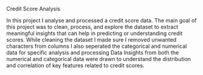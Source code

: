 Credit Score Analysis


In this project I analyse and processed a credit score data. The main goal of this project was to clean, process, and explore the dataset to extract meaningful insights that can help in predicting or understanding credit scores.
While cleaning the dataset  I made sure I removed unwanted characters from columns
I also seperated the categorical and numerical data for specific analysis and processing
Data Insights from both the numerical and categorical data were drawn to understand the distribution and correlation of key features related to credit scores.
